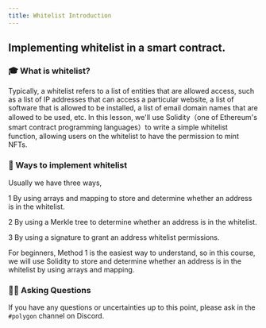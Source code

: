 ```yaml
---
title: Whitelist Introduction
---
```

## Implementing whitelist in a smart contract.

### 🎓 What is whitelist?

Typically, a whitelist refers to a list of entities that are allowed access, such as a list of IP addresses that can access a particular website, a list of software that is allowed to be installed, a list of email domain names that are allowed to be used, etc. In this lesson, we'll use Solidity（one of Ethereum's smart contract programming languages）to write a simple whitelist function, allowing users on the whitelist to have the permission to mint NFTs.

### 📝 Ways to implement whitelist

Usually we have three ways,

1 By using arrays and mapping to store and determine whether an address is in the whitelist.

2 By using a Merkle tree to determine whether an address is in the whitelist.

3 By using a signature to grant an address whitelist permissions.

For beginners, Method 1 is the easiest way to understand, so in this course, we will use Solidity to store and determine whether an address is in the whitelist by using arrays and mapping.

### 🙋‍♂️ Asking Questions
If you have any questions or uncertainties up to this point, please ask in the `#polygon` channel on Discord.
